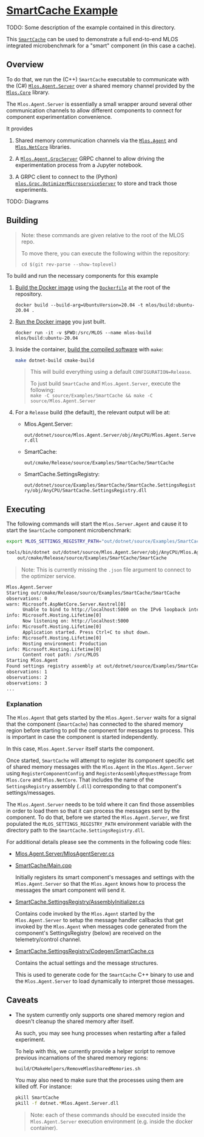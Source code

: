 # [SmartCache Example](./#mlos-github-tree-view)

TODO: Some description of the example contained in this directory.

This [`SmartCache`](./#mlos-github-tree-view) can be used to demonstrate a full end-to-end MLOS integrated microbenchmark for a "smart" component (in this case a cache).

## Overview

To do that, we run the (C++) `SmartCache` executable to communicate with the (C#) [`Mlos.Agent.Server`](../../Mlos.Agent.Server/#mlos-github-tree-view) over a shared memory channel provided by the [`Mlos.Core`](../../Mlos.Core/#mlos-github-tree-view) library.

The `Mlos.Agent.Server` is essentially a small wrapper around several other communication channels to allow different components to connect for component experimentation convenience.

It provides

1. Shared memory communication channels via the [`Mlos.Agent`](../../Mlos.Agent/#mlos-github-tree-view) and [`Mlos.NetCore`](../../Mlos.NetCore/#mlos-github-tree-view) libraries.

2. A [`Mlos.Agent.GrpcServer`](../../Mlos.Agent.GrpcClient/#mlos-github-tree-view) GRPC channel to allow driving the experimentation process from a Jupyter notebook.

3. A GRPC client to connect to the (Python) [`mlos.Grpc.OptimizerMicroserviceServer`](../../Mlos.Python/mlos/Grpc/OptimizerMicroserviceServer.py#mlos-github-tree-view) to store and track those experiments.

TODO: Diagrams

## Building

> Note: these commands are given relative to the root of the MLOS repo.
>
> To move there, you can execute the following within the repository:
>
> `cd $(git rev-parse --show-toplevel)`

To build and run the necessary components for this example

1. [Build the Docker image](../../../documentation/01-Prerequisites.md#build-the-docker-image) using the [`Dockerfile`](../../../Dockerfile#mlos-github-tree-view) at the root of the repository.

    ```shell
    docker build --build-arg=UbuntuVersion=20.04 -t mlos/build:ubuntu-20.04 .
    ```

2. [Run the Docker image](../../../documentation/02-Build.md#create-a-new-container-instance) you just built.

    ```shell
    docker run -it -v $PWD:/src/MLOS --name mlos-build mlos/build:ubuntu-20.04
    ```

3. Inside the container, [build the compiled software](../../../documentation/02-Build.md#cli-make) with `make`:

    ```sh
    make dotnet-build cmake-build
    ```

    > This will build everything using a default `CONFIGURATION=Release`.
    >
    > To just build `SmartCache` and `Mlos.Agent.Server`, execute the following: \
    > `make -C source/Examples/SmartCache && make -C source/Mlos.Agent.Server`

4. For a `Release` build (the default), the relevant output will be at:

    - Mlos.Agent.Server:

        `out/dotnet/source/Mlos.Agent.Server/obj/AnyCPU/Mlos.Agent.Server.dll`

    - SmartCache:

        `out/cmake/Release/source/Examples/SmartCache/SmartCache`

    - SmartCache.SettingsRegistry:

        `out/dotnet/source/Examples/SmartCache/SmartCache.SettingsRegistry/obj/AnyCPU/SmartCache.SettingsRegistry.dll`

## Executing

The following commands will start the `Mlos.Server.Agent` and cause it to start the `SmartCache` component microbenchmark:

```sh
export MLOS_SETTINGS_REGISTRY_PATH="out/dotnet/source/Examples/SmartCache/SmartCache.SettingsRegistry/obj/AnyCPU"

tools/bin/dotnet out/dotnet/source/Mlos.Agent.Server/obj/AnyCPU/Mlos.Agent.Server.dll \
    out/cmake/Release/source/Examples/SmartCache/SmartCache
```

> Note: This is currently missing the `.json` file argument to connect to the optimizer service.

```txt
Mlos.Agent.Server
Starting out/cmake/Release/source/Examples/SmartCache/SmartCache
observations: 0
warn: Microsoft.AspNetCore.Server.Kestrel[0]
      Unable to bind to http://localhost:5000 on the IPv6 loopback interface: 'Cannot assign requested address'.
info: Microsoft.Hosting.Lifetime[0]
      Now listening on: http://localhost:5000
info: Microsoft.Hosting.Lifetime[0]
      Application started. Press Ctrl+C to shut down.
info: Microsoft.Hosting.Lifetime[0]
      Hosting environment: Production
info: Microsoft.Hosting.Lifetime[0]
      Content root path: /src/MLOS
Starting Mlos.Agent
Found settings registry assembly at out/dotnet/source/Examples/SmartCache/SmartCache.SettingsRegistry/obj/AnyCPU/SmartCache.SettingsRegistry.dll
observations: 1
observations: 2
observations: 3
...
```

### Explanation

The `Mlos.Agent` that gets started by the `Mlos.Agent.Server` waits for a signal that the component (`SmartCache`) has connected to the shared memory region before starting to poll the component for messages to process.
This is important in case the component is started independently.

In this case, `Mlos.Agent.Server` itself starts the component.

Once started, `SmartCache` will attempt to register its component specific set of shared memory messages with the `Mlos.Agent` in the `Mlos.Agent.Server` using `RegisterComponentConfig` and `RegisterAssemblyRequestMessage` from `Mlos.Core` and `Mlos.NetCore`.
That includes the name of the `SettingsRegistry` assembly (`.dll`) corresponding to that component's settings/messages.

The `Mlos.Agent.Server` needs to be told where it can find those assemblies in order to load them so that it can process the messages sent by the component.
To do that, before we started the `Mlos.Agent.Server`, we first populated the `MLOS_SETTINGS_REGISTRY_PATH` environment variable with the directory path to the `SmartCache.SettingsRegistry.dll`.

For additional details please see the comments in the following code files:

- [Mlos.Agent.Server/MlosAgentServer.cs](../../Mlos.AgentServer/MlosAgentServer.cs#mlos-github-tree-view)
- [SmartCache/Main.cpp](./Main.cpp#mlos-github-tree-view)

    Initially registers its smart component's messages and settings with the `Mlos.Agent.Server` so that the `Mlos.Agent` knows how to process the messages the smart component will send it.

- [SmartCache.SettingsRegistry/AssemblyInitializer.cs](./SmartCache.SettingsRegistry/AssemblyInitializer.cs#mlos-github-tree-view)

    Contains code invoked by the `Mlos.Agent` started by the `Mlos.Agent.Server` to setup the message handler callbacks that get invoked by the `Mlos.Agent` when messages code generated from the component's SettingsRegistry (below) are received on the telemetry/control channel.

- [SmartCache.SettingsRegistry/Codegen/SmartCache.cs](./SmartCache.SettingsRegistry/Codegen/SmartCache.cs#mlos-github-tree-view)

    Contains the actual settings and the message structures.

    This is used to generate code for the `SmartCache` C++ binary to use and the `Mlos.Agent.Server` to load dynamically to interpret those messages.

## Caveats

- The system currently only supports one shared memory region and doesn't cleanup the shared memory after itself.

    As such, you may see hung processes when restarting after a failed experiment.

    To help with this, we currently provide a helper script to remove previous incarnations of the shared memory regions:

    ```sh
    build/CMakeHelpers/RemoveMlosSharedMemories.sh
    ```

    You may also need to make sure that the processes using them are killed off.
    For instance:

    ```sh
    pkill SmartCache
    pkill -f dotnet.*Mlos.Agent.Server.dll
    ```

    > Note: each of these commands should be executed inside the `Mlos.Agent.Server` execution environment (e.g. inside the docker container).

